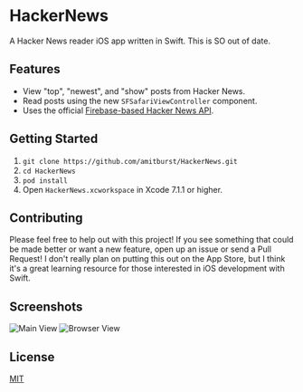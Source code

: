 # HackerNews

A Hacker News reader iOS app written in Swift. This is SO out of date.
## Features

* View "top", "newest", and "show" posts from Hacker News.
* Read posts using the new `SFSafariViewController` component.
* Uses the official [Firebase-based Hacker News API](https://github.com/HackerNews/API).

## Getting Started

1. `git clone https://github.com/amitburst/HackerNews.git`
2. `cd HackerNews`
3. `pod install`
4. Open `HackerNews.xcworkspace` in Xcode 7.1.1 or higher.

## Contributing

Please feel free to help out with this project! If you see something that could be made better or want a new feature, open up an issue or send a Pull Request! I don't really plan on putting this out on the App Store, but I think it's a great learning resource for those interested in iOS development with Swift.

## Screenshots

![Main View](Resources/screenshot1.png)
![Browser View](Resources/screenshot2.png)

## License

[MIT](LICENSE)
